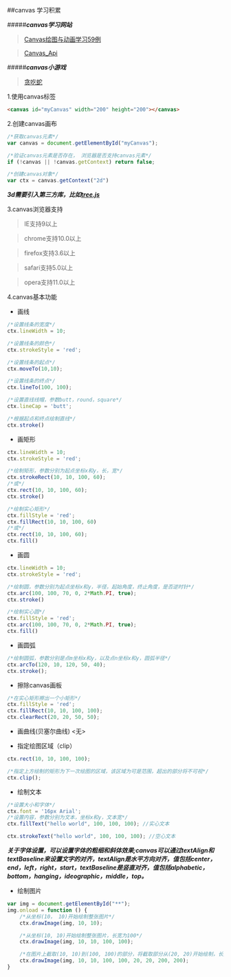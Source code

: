 ##canvas 学习积累

#####***canvas学习网站***
>[Canvas绘图与动画学习59例](Canvas绘图与动画学习59例)

>[Canvas_Api](https://developer.mozilla.org/en-US/docs/Web/API/Canvas_API)

#####***canvas小游戏***
>[贪吃蛇](https://jsfiddle.net/moneyinto/zbyysguq/)

1.使用canvas标签
```html
<canvas id="myCanvas" width="200" height="200"></canvas>
```

2.创建canvas画布
```javascript
/*获取canvas元素*/
var canvas = document.getElementById("myCanvas");

/*验证canvas元素是否存在， 浏览器是否支持canvas元素*/
if (!canvas || !canvas.getContext) return false;

/*创建canvas对象*/
var ctx = canvas.getContext("2d")
```
***3d需要引入第三方库，比如[tree.js](https://github.com/mrdoob/three.js)***


3.canvas浏览器支持
> IE支持9以上

>chrome支持10.0以上

>firefox支持3.6以上

>safari支持5.0以上

>opera支持11.0以上

4.canvas基本功能
- 画线

```javascript
/*设置线条的宽度*/
ctx.lineWidth = 10;

/*设置线条的颜色*/
ctx.strokeStyle = 'red';

/*设置线条的起点*/
ctx.moveTo(10,10);

/*设置线条的终点*/
ctx.lineTo(100, 100);

/*设置直线线帽，参数butt，round，square*/
ctx.lineCap = 'butt';

/*根据起点和终点绘制直线*/
ctx.stroke()
```

- 画矩形

```javascript
ctx.lineWidth = 10;
ctx.strokeStyle = 'red';

/*绘制矩形，参数分别为起点坐标x和y，长，宽*/
ctx.strokeRect(10, 10, 100, 60);
/*或*/
ctx.rect(10, 10, 100, 60);
ctx.stroke()

/*绘制实心矩形*/
ctx.fillStyle = 'red';
ctx.fillRect(10, 10, 100, 60)
/*或*/
ctx.rect(10, 10, 100, 60);
ctx.fill()
```

- 画圆

```javascript
ctx.lineWidth = 10;
ctx.strokeStyle = 'red';

/*绘制圆，参数分别为起点坐标x和y，半径，起始角度，终止角度，是否逆时针*/
ctx.arc(100, 100, 70, 0, 2*Math.PI, true);
ctx.stroke()

/*绘制实心圆*/
ctx.fillStyle = 'red';
ctx.arc(100, 100, 70, 0, 2*Math.PI, true);
ctx.fill()
```

- 画圆弧

```javascript
/*绘制圆弧，参数分别是点m坐标x和y，以及点n坐标x和y，圆弧半径*/
ctx.arcTo(120, 10, 120, 50, 40);
ctx.stroke();
```

- 擦除canvas画板

```javascript
/*在实心矩形擦出一个小矩形*/
ctx.fillStyle = 'red';
ctx.fillRect(10, 10, 100, 100);
ctx.clearRect(20, 20, 50, 50);
```

- 画曲线(贝塞尔曲线)
<无>

- 指定绘图区域（clip）

```javascript
ctx.rect(10, 10, 100, 100);

/*指定上方绘制的矩形为下一次绘图的区域，该区域为可是范围，超出的部分将不可视*/
ctx.clip();
```

- 绘制文本

```javascript
/*设置大小和字体*/
ctx.font = '16px Arial';
/*设置内容，参数分别为文本，坐标x和y，文本宽*/
ctx.fillText("hello world", 100, 100, 100); //实心文本

ctx.strokeText("hello world", 100, 100, 100); //空心文本
```

***关于字体设置，可以设置字体的粗细和斜体效果;canvas可以通过textAlign和textBaseline来设置文字的对齐，textAlign是水平方向对齐，值包括center，end，left，right，start，textBaseline是竖直对齐，值包括alphabetic，bottom，hanging，ideographic，middle，top。***

- 绘制图片

```javascript
var img = document.getElementById("**");
img.onload = function () {
	/*从坐标(10， 10)开始绘制整张图片*/
	ctx.drawImage(img, 10, 10);

	/*从坐标(10, 10)开始绘制整张图片，长宽为100*/
	ctx.drawImage(img, 10, 10, 100, 100);

	/*在图片上截取(10, 10)到(100, 100)的部分，将截取部分从(20, 20)开始绘制，长宽为200*/
	ctx.drawImage(img, 10, 10, 100, 100, 20, 20, 200, 200);
}
```